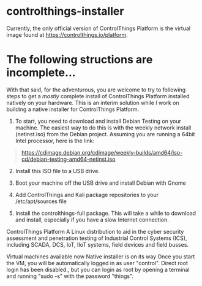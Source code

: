 # controlthings-installer

Currently, the only official version of ControlThings Platform is the virtual image found at https://controlthings.io/platform.

# The following structions are incomplete...

With that said, for the adventurous, you are welcome to try to following steps to get a _mostly_ complete install of ControlThings Platform installed natively on your hardware.  This is an interim solution while I work on building a native installer for ControlThings Platform.

1) To start, you need to download and install Debian Testing on your machine.  The easiest way to do this is with the weekly network install (netinst.iso) from the Debian project.  Assuming you are running a 64bit Intel processor, here is the link:

>  https://cdimage.debian.org/cdimage/weekly-builds/amd64/iso-cd/debian-testing-amd64-netinst.iso

2) Install this ISO file to a USB drive.

3) Boot your machine  off the USB drive and install Debian with Gnome

4) Add ControlThings and Kali package repositories to your /etc/apt/sources file

5) Install the controlthings-full package.  This will take a while to download and install, especially if you have a slow Internet connection.



ControlThings Platform
A Linux distribution to aid in the cyber security assessment and penetration testing of Industrial Control Systems (ICS), including SCADA, DCS, IoT, IIoT systems, field devices and field busses.  

Virtual machines available now
Native installer is on its way
Once you start the VM, you will be automatically logged in as user "control".  Direct root login has been disabled., but you can login as root by opening a terminal and running "sudo -s" with the password "things".

